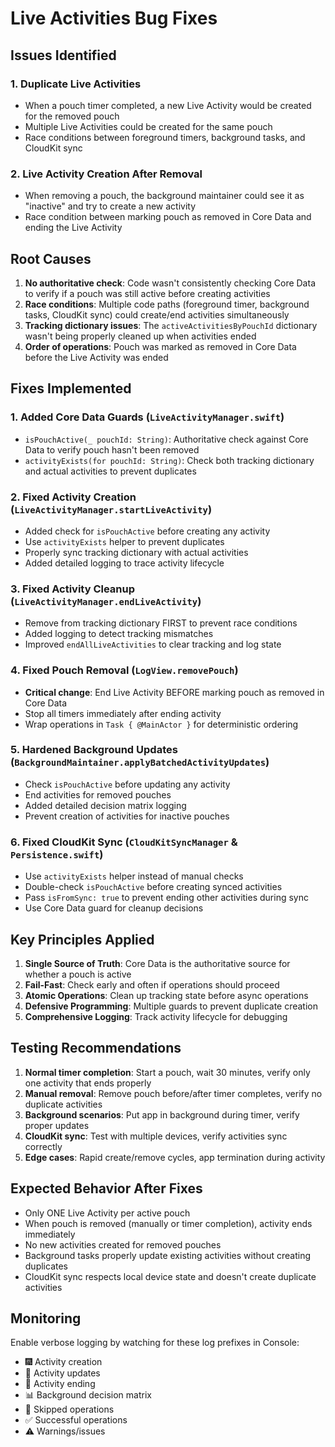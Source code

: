 # Live Activities Bug Fixes

## Issues Identified

### 1. Duplicate Live Activities
- When a pouch timer completed, a new Live Activity would be created for the removed pouch
- Multiple Live Activities could be created for the same pouch
- Race conditions between foreground timers, background tasks, and CloudKit sync

### 2. Live Activity Creation After Removal
- When removing a pouch, the background maintainer could see it as "inactive" and try to create a new activity
- Race condition between marking pouch as removed in Core Data and ending the Live Activity

## Root Causes

1. **No authoritative check**: Code wasn't consistently checking Core Data to verify if a pouch was still active before creating activities
2. **Race conditions**: Multiple code paths (foreground timer, background tasks, CloudKit sync) could create/end activities simultaneously
3. **Tracking dictionary issues**: The `activeActivitiesByPouchId` dictionary wasn't being properly cleaned up when activities ended
4. **Order of operations**: Pouch was marked as removed in Core Data before the Live Activity was ended

## Fixes Implemented

### 1. Added Core Data Guards (`LiveActivityManager.swift`)
- `isPouchActive(_ pouchId: String)`: Authoritative check against Core Data to verify pouch hasn't been removed
- `activityExists(for pouchId: String)`: Check both tracking dictionary and actual activities to prevent duplicates

### 2. Fixed Activity Creation (`LiveActivityManager.startLiveActivity`)
- Added check for `isPouchActive` before creating any activity
- Use `activityExists` helper to prevent duplicates
- Properly sync tracking dictionary with actual activities
- Added detailed logging to trace activity lifecycle

### 3. Fixed Activity Cleanup (`LiveActivityManager.endLiveActivity`)
- Remove from tracking dictionary FIRST to prevent race conditions
- Added logging to detect tracking mismatches
- Improved `endAllLiveActivities` to clear tracking and log state

### 4. Fixed Pouch Removal (`LogView.removePouch`)
- **Critical change**: End Live Activity BEFORE marking pouch as removed in Core Data
- Stop all timers immediately after ending activity
- Wrap operations in `Task { @MainActor }` for deterministic ordering

### 5. Hardened Background Updates (`BackgroundMaintainer.applyBatchedActivityUpdates`)
- Check `isPouchActive` before updating any activity
- End activities for removed pouches
- Added detailed decision matrix logging
- Prevent creation of activities for inactive pouches

### 6. Fixed CloudKit Sync (`CloudKitSyncManager` & `Persistence.swift`)
- Use `activityExists` helper instead of manual checks
- Double-check `isPouchActive` before creating synced activities
- Pass `isFromSync: true` to prevent ending other activities during sync
- Use Core Data guard for cleanup decisions

## Key Principles Applied

1. **Single Source of Truth**: Core Data is the authoritative source for whether a pouch is active
2. **Fail-Fast**: Check early and often if operations should proceed
3. **Atomic Operations**: Clean up tracking state before async operations
4. **Defensive Programming**: Multiple guards to prevent duplicate creation
5. **Comprehensive Logging**: Track activity lifecycle for debugging

## Testing Recommendations

1. **Normal timer completion**: Start a pouch, wait 30 minutes, verify only one activity that ends properly
2. **Manual removal**: Remove pouch before/after timer completes, verify no duplicate activities
3. **Background scenarios**: Put app in background during timer, verify proper updates
4. **CloudKit sync**: Test with multiple devices, verify activities sync correctly
5. **Edge cases**: Rapid create/remove cycles, app termination during activity

## Expected Behavior After Fixes

- Only ONE Live Activity per active pouch
- When pouch is removed (manually or timer completion), activity ends immediately
- No new activities created for removed pouches
- Background tasks properly update existing activities without creating duplicates
- CloudKit sync respects local device state and doesn't create duplicate activities

## Monitoring

Enable verbose logging by watching for these log prefixes in Console:
- 🎆 Activity creation
- 📱 Activity updates  
- 🛑 Activity ending
- 📊 Background decision matrix
- 🚫 Skipped operations
- ✅ Successful operations
- ⚠️ Warnings/issues
